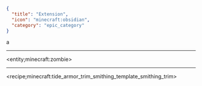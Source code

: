 ```json
{
  "title": "Extension",
  "icon": "minecraft:obsidian",
  "category": "epic_category"
}
```

a

---

<entity;minecraft:zombie>

---

<recipe;minecraft:tide_armor_trim_smithing_template_smithing_trim>